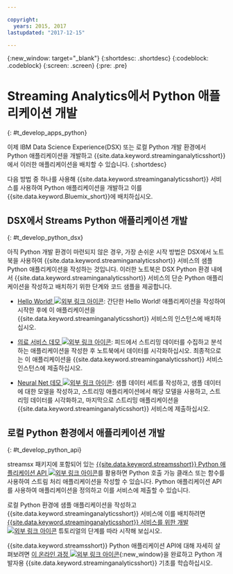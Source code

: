```yaml
---

copyright:
  years: 2015, 2017
lastupdated: "2017-12-15"

---
```


<!-- Attribute definitions -->
{:new_window: target="_blank"}
{:shortdesc: .shortdesc}
{:codeblock: .codeblock}
{:screen: .screen}
{:pre: .pre}

# Streaming Analytics에서 Python 애플리케이션 개발
{: #t_develop_apps_python}

이제 IBM Data Science Experience(DSX) 또는 로컬 Python 개발 환경에서 Python 애플리케이션을 개발하고 {{site.data.keyword.streaminganalyticsshort}}에서 이러한 애플리케이션을 배치할 수 있습니다.
{:shortdesc}

다음 방법 중 하나를 사용해 {{site.data.keyword.streaminganalyticsshort}} 서비스를 사용하여 Python 애플리케이션을 개발하고 이를 {{site.data.keyword.Bluemix_short}}에 배치하십시오.


## DSX에서 Streams Python 애플리케이션 개발
{: #t_develop_python_dsx}

아직 Python 개발 환경이 마련되지 않은 경우, 가장 손쉬운 시작 방법은 DSX에서 노트북을 사용하여 {{site.data.keyword.streaminganalyticsshort}} 서비스의 샘플 Python 애플리케이션을 작성하는 것입니다. 이러한 노트북은 DSX Python 환경 내에서 {{site.data.keyword.streaminganalyticsshort}} 서비스의 단순 Python 애플리케이션을 작성하고 배치하기 위한 단계와 코드 샘플을 제공합니다.

* [Hello World! ![외부 링크 아이콘](../../icons/launch-glyph.svg "외부 링크 아이콘")](https://apsportal.ibm.com/exchange/public/entry/view/9fc33ce7301f10e21a9f92039ca9c6e8): 간단한 Hello World! 애플리케이션을 작성하여 시작한 후에 이 애플리케이션을 {{site.data.keyword.streaminganalyticsshort}} 서비스의 인스턴스에 배치하십시오.

* [의료 서비스 데모 ![외부 링크 아이콘](../../icons/launch-glyph.svg "외부 링크 아이콘")](https://apsportal.ibm.com/exchange/public/entry/view/9fc33ce7301f10e21a9f92039cad29a6): 피드에서 스트리밍 데이터를 수집하고 분석하는 애플리케이션을 작성한 후 노트북에서 데이터를 시각화하십시오. 최종적으로는 이 애플리케이션을 {{site.data.keyword.streaminganalyticsshort}} 서비스 인스턴스에 제출하십시오.

* [Neural Net 데모 ![외부 링크 아이콘](../../icons/launch-glyph.svg "외부 링크 아이콘")](https://apsportal.ibm.com/exchange/public/entry/view/9fc33ce7301f10e21a9f92039ca60bb7): 샘플 데이터 세트를 작성하고, 샘플 데이터에 대한 모델을 작성하고, 스트리밍 애플리케이션에서 해당 모델을 사용하고, 스트리밍 데이터를 시각화하고, 마지막으로 스트리밍 애플리케이션을 {{site.data.keyword.streaminganalyticsshort}} 서비스에 제출하십시오.

## 로컬 Python 환경에서 애플리케이션 개발
 {: #t_develop_python_api}

 streamsx 패키지에 포함되어 있는 [{{site.data.keyword.streamsshort}} Python 애플리케이션 API ![외부 링크 아이콘](../../icons/launch-glyph.svg "외부 링크 아이콘")](http://ibmstreams.github.io/streamsx.documentation/docs/python/python-appapi-devguide/#50-api-features)를 활용하면 Python 호출 가능 클래스 또는 함수를 사용하여 스트림 처리 애플리케이션을 작성할 수 있습니다. Python 애플리케이션 API를 사용하여 애플리케이션을 정의하고 이를 서비스에 제출할 수 있습니다.

로컬 Python 환경에 샘플 애플리케이션을 작성하고 {{site.data.keyword.streaminganalyticsshort}} 서비스에 이를 배치하려면 [{{site.data.keyword.streaminganalyticsshort}} 서비스를 위한 개발 ![외부 링크 아이콘](../../icons/launch-glyph.svg "외부 링크 아이콘")](http://ibmstreams.github.io/streamsx.documentation/docs/python/1.6/python-appapi-devguide-2a/index.html) 튜토리얼의 단계를 따라 시작해 보십시오. 

{{site.data.keyword.streamsshort}} Python 애플리케이션 API에 대해 자세히 살펴보려면 [이 온라인 과정 ![외부 링크 아이콘](../../icons/launch-glyph.svg "외부 링크 아이콘")](https://developer.ibm.com/courses/all/streaming-analytics-basics-python-developers/){:new_window}을 완료하고 Python 개발자용 {{site.data.keyword.streaminganalyticsshort}} 기초를 학습하십시오. 
